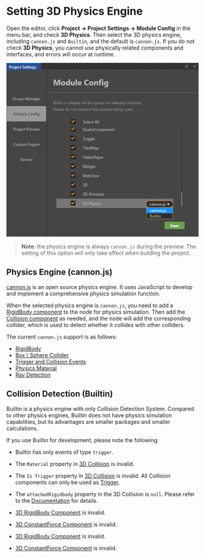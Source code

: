 # Setting 3D Physics Engine

Open the editor, click **Project -> Project Settings -> Module Config** in the menu bar, and check **3D Physics**. Then select the 3D physics engine, including `cannon.js` and `Builtin`, and the default is `cannon.js`. If you do not check **3D Physics**, you cannot use physically related components and interfaces, and errors will occur at runtime.

![](image/physics-module.png)

> **Note**: the physics engine is always `cannon.js` during the preview. The setting of this option will only take effect when building the project.

## Physics Engine (cannon.js)

[cannon.js](https://github.com/cocos-creator/cannon.js) is an open source physics engine. It uses JavaScript to develop and implement a comprehensive physics simulation function.

When the selected physics engine is `cannon.js`, you need to add a [RigidBody component](./physics-rigidbody.md) to the node for physics simulation. Then add the [Collision component](./physics-collider.md) as needed, and the node will add the corresponding collider, which is used to detect whether it collides with other colliders.

The current `cannon.js` support is as follows:

- [RigidBody](./physics-rigidbody.md)
- [Box \ Sphere Collider](./physics-collider.md)
- [Trigger and Collision Events](./physics-event.md)
- [Physics Material](./physics-material.md)
- [Ray Detection](./physics-manager.md)

## Collision Detection (Builtin)

Builtin is a physics engine with only Collision Detection System. Compared to other physics engines, Builtin does not have physics simulation capabilities, but its advantages are smaller packages and smaller calculations.

If you use Builtin for development, please note the following:

- Builtin has only events of type `trigger`.

- The `Material` property in [3D Collision](./physics-collider.md) is invalid.

- The `Is Trigger` property in [3D Collision](./physics-collider.md) is invalid. All Collision components can only be used as [Trigger](./physics-event.md).

- The `attachedRigidbody` property in the 3D Collision is `null`. Please refer to the [Documentation](https://github.com/cocos-creator/engine/blob/master/cocos2d/core/3d/physics/framework/components/collider/collider-component.ts#L143) for details.

- [3D RigidBody Component](./physics-rigidbody.md) is invalid.

- [3D ConstantForce Component](./physics-constant-force.md) is invalid.

- [3D RigidBody Component](./physics-rigidbody.md) is invalid.

- [3D ConstantForce Component](./physics-constant-force.md) is invalid.
